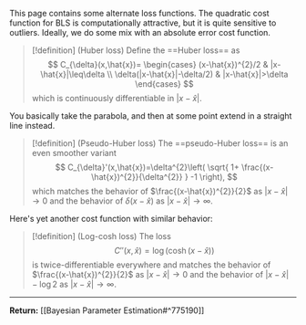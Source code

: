 This page contains some alternate loss functions. The quadratic cost function for BLS is computationally attractive, but it is quite sensitive to outliers. Ideally, we do some mix with an absolute error cost function.

> [!definition] (Huber loss)
> Define the ==Huber loss== as
> $$
> C_{\delta}(x,\hat{x})=
> \begin{cases}
> (x-\hat{x})^{2}/2 & |x-\hat{x}|\leq\delta \\
> \delta(|x-\hat{x}|-\delta/2) & |x-\hat{x}|>\delta
> \end{cases}
> $$
> which is continuously differentiable in $|x-\hat{x}|$.

You basically take the parabola, and then at some point extend in a straight line instead.

> [!definition] (Pseudo-Huber loss)
> The ==pseudo-Huber loss== is an even smoother variant
> $$
> C_{\delta}'(x,\hat{x})=\delta^{2}\left( \sqrt{ 1+ \frac{(x-\hat{x})^{2}}{\delta^{2}} } -1 \right),
> $$
> which matches the behavior of $\frac{(x-\hat{x})^{2}}{2}$ as $|x-\hat{x}| \to 0$ and the behavior of $\delta(x-\hat{x})$ as $|x-\hat{x}| \to \infty$.

Here's yet another cost function with similar behavior:

> [!definition] (Log-cosh loss)
> The loss
> $$
> C''(x,\hat{x})=\log(\cosh(x-\hat{x}))
> $$
> is twice-differentiable everywhere and matches the behavior of $\frac{(x-\hat{x})^{2}}{2}$ as $|x-\hat{x}| \to 0$ and the behavior of $|x-\hat{x}|-\log 2$ as $|x-\hat{x}| \to \infty$.

---

**Return:** [[Bayesian Parameter Estimation#^775190]]